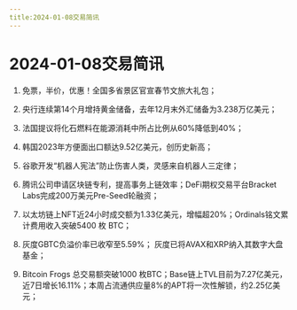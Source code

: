 ```yaml
---
title:2024-01-08交易简讯
---
```

# 2024-01-08交易简讯

1. 免票，半价，优惠！全国多省景区官宣春节文旅大礼包；

2. 央行连续第14个月增持黄金储备，去年12月末外汇储备为3.238万亿美元；

3. 法国提议将化石燃料在能源消耗中所占比例从60%降低到40%；

4. 韩国2023年方便面出口额达9.52亿美元，创历史新高；

5. 谷歌开发“机器人宪法”防止伤害人类，灵感来自机器人三定律；

6. 腾讯公司申请区块链专利，提高事务上链效率；DeFi期权交易平台Bracket Labs完成200万美元Pre-Seed轮融资；

7. 以太坊链上NFT近24小时成交额为1.33亿美元，增幅超20%；Ordinals铭文累计费用收入突破5400 枚 BTC；

8. 灰度GBTC负溢价率已收窄至5.59%；
灰度已将AVAX和XRP纳入其数字大盘基金；

9. Bitcoin Frogs 总交易额突破1000 枚BTC；Base链上TVL目前为7.27亿美元，近7日增长16.11%；本周占流通供应量8%的APT将一次性解锁，约2.25亿美元；